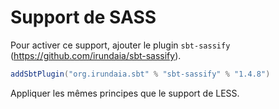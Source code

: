 # Support de SASS

Pour activer ce support, ajouter le plugin `sbt-sassify` (https://github.com/irundaia/sbt-sassify).

```scala
addSbtPlugin("org.irundaia.sbt" % "sbt-sassify" % "1.4.8")
```

Appliquer les mêmes principes que le support de LESS.
